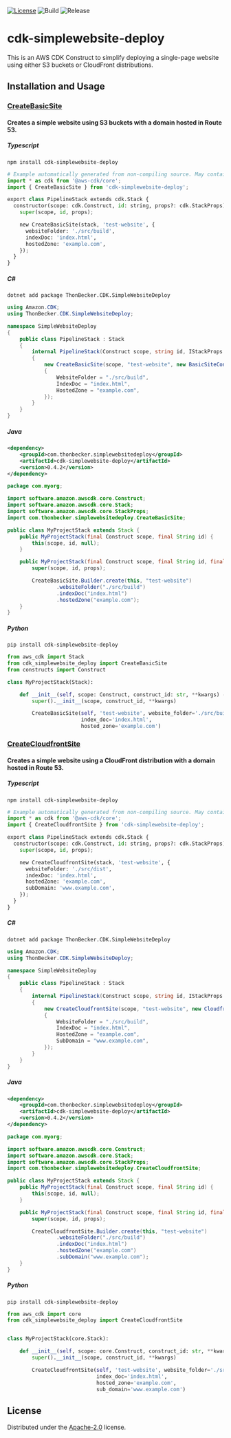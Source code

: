 [![License](https://img.shields.io/badge/License-Apache%202.0-yellowgreen.svg)](https://opensource.org/licenses/Apache-2.0)
![Build](https://github.com/SnapPetal/cdk-simplewebsite-deploy/workflows/build/badge.svg)
![Release](https://github.com/SnapPetal/cdk-simplewebsite-deploy/workflows/release/badge.svg?branch=main)

# cdk-simplewebsite-deploy

This is an AWS CDK Construct to simplify deploying a single-page website using either S3 buckets or CloudFront distributions.

## Installation and Usage

### [CreateBasicSite](https://github.com/snappetal/cdk-simplewebsite-deploy/blob/main/API.md#cdk-cloudfront-deploy-createbasicsite)

#### Creates a simple website using S3 buckets with a domain hosted in Route 53.

##### Typescript

```console
npm install cdk-simplewebsite-deploy
```

```python
# Example automatically generated from non-compiling source. May contain errors.
import * as cdk from '@aws-cdk/core';
import { CreateBasicSite } from 'cdk-simplewebsite-deploy';

export class PipelineStack extends cdk.Stack {
  constructor(scope: cdk.Construct, id: string, props?: cdk.StackProps) {
    super(scope, id, props);

    new CreateBasicSite(stack, 'test-website', {
      websiteFolder: './src/build',
      indexDoc: 'index.html',
      hostedZone: 'example.com',
    });
  }
}
```

##### C#

```console
dotnet add package ThonBecker.CDK.SimpleWebsiteDeploy
```

```cs
using Amazon.CDK;
using ThonBecker.CDK.SimpleWebsiteDeploy;

namespace SimpleWebsiteDeploy
{
    public class PipelineStack : Stack
    {
        internal PipelineStack(Construct scope, string id, IStackProps props = null) : base(scope, id, props)
        {
            new CreateBasicSite(scope, "test-website", new BasicSiteConfiguration()
            {
                WebsiteFolder = "./src/build",
                IndexDoc = "index.html",
                HostedZone = "example.com",
            });
        }
    }
}
```

##### Java

```xml
<dependency>
	<groupId>com.thonbecker.simplewebsitedeploy</groupId>
	<artifactId>cdk-simplewebsite-deploy</artifactId>
	<version>0.4.2</version>
</dependency>
```

```java
package com.myorg;

import software.amazon.awscdk.core.Construct;
import software.amazon.awscdk.core.Stack;
import software.amazon.awscdk.core.StackProps;
import com.thonbecker.simplewebsitedeploy.CreateBasicSite;

public class MyProjectStack extends Stack {
    public MyProjectStack(final Construct scope, final String id) {
        this(scope, id, null);
    }

    public MyProjectStack(final Construct scope, final String id, final StackProps props) {
        super(scope, id, props);

        CreateBasicSite.Builder.create(this, "test-website")
        		.websiteFolder("./src/build")
        		.indexDoc("index.html")
        		.hostedZone("example.com");
    }
}
```

##### Python

```console
pip install cdk-simplewebsite-deploy
```

```python
from aws_cdk import Stack
from cdk_simplewebsite_deploy import CreateBasicSite
from constructs import Construct

class MyProjectStack(Stack):

    def __init__(self, scope: Construct, construct_id: str, **kwargs) -> None:
        super().__init__(scope, construct_id, **kwargs)

        CreateBasicSite(self, 'test-website', website_folder='./src/build',
                        index_doc='index.html',
                        hosted_zone='example.com')
```

### [CreateCloudfrontSite](https://github.com/snappetal/cdk-simplewebsite-deploy/blob/main/API.md#cdk-cloudfront-deploy-createcloudfrontsite)

#### Creates a simple website using a CloudFront distribution with a domain hosted in Route 53.

##### Typescript

```console
npm install cdk-simplewebsite-deploy
```

```python
# Example automatically generated from non-compiling source. May contain errors.
import * as cdk from '@aws-cdk/core';
import { CreateCloudfrontSite } from 'cdk-simplewebsite-deploy';

export class PipelineStack extends cdk.Stack {
  constructor(scope: cdk.Construct, id: string, props?: cdk.StackProps) {
    super(scope, id, props);

    new CreateCloudfrontSite(stack, 'test-website', {
      websiteFolder: './src/dist',
      indexDoc: 'index.html',
      hostedZone: 'example.com',
      subDomain: 'www.example.com',
    });
  }
}
```

##### C#

```console
dotnet add package ThonBecker.CDK.SimpleWebsiteDeploy
```

```cs
using Amazon.CDK;
using ThonBecker.CDK.SimpleWebsiteDeploy;

namespace SimpleWebsiteDeploy
{
    public class PipelineStack : Stack
    {
        internal PipelineStack(Construct scope, string id, IStackProps props = null) : base(scope, id, props)
        {
            new CreateCloudfrontSite(scope, "test-website", new CloudfrontSiteConfiguration()
            {
                WebsiteFolder = "./src/build",
                IndexDoc = "index.html",
                HostedZone = "example.com",
                SubDomain = "www.example.com",
            });
        }
    }
}
```

##### Java

```xml
<dependency>
	<groupId>com.thonbecker.simplewebsitedeploy</groupId>
	<artifactId>cdk-simplewebsite-deploy</artifactId>
	<version>0.4.2</version>
</dependency>
```

```java
package com.myorg;

import software.amazon.awscdk.core.Construct;
import software.amazon.awscdk.core.Stack;
import software.amazon.awscdk.core.StackProps;
import com.thonbecker.simplewebsitedeploy.CreateCloudfrontSite;

public class MyProjectStack extends Stack {
    public MyProjectStack(final Construct scope, final String id) {
        this(scope, id, null);
    }

    public MyProjectStack(final Construct scope, final String id, final StackProps props) {
        super(scope, id, props);

        CreateCloudfrontSite.Builder.create(this, "test-website")
        		.websiteFolder("./src/build")
        		.indexDoc("index.html")
        		.hostedZone("example.com")
        		.subDomain("www.example.com");
    }
}
```

##### Python

```console
pip install cdk-simplewebsite-deploy
```

```python
from aws_cdk import core
from cdk_simplewebsite_deploy import CreateCloudfrontSite


class MyProjectStack(core.Stack):

    def __init__(self, scope: core.Construct, construct_id: str, **kwargs) -> None:
        super().__init__(scope, construct_id, **kwargs)

        CreateCloudfrontSite(self, 'test-website', website_folder='./src/build',
                             index_doc='index.html',
                             hosted_zone='example.com',
                             sub_domain='www.example.com')
```

## License

Distributed under the [Apache-2.0](./LICENSE) license.
